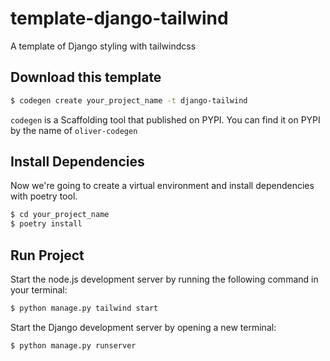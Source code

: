 # template-django-tailwind
A template of Django styling with tailwindcss

## Download this template
```bash
$ codegen create your_project_name -t django-tailwind
```
`codegen` is a Scaffolding tool that published on PYPI. You can find it on PYPI by the name of `oliver-codegen`

## Install Dependencies
Now we're going to create a virtual environment and install dependencies with poetry tool.
```bash
$ cd your_project_name
$ poetry install
```

## Run Project
Start the node.js development server by running the following command in your terminal:
```bash
$ python manage.py tailwind start
```
Start the Django development server by opening a new terminal:
```bash
$ python manage.py runserver
```